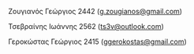 Ζουγιανός Γεώργιος 2442 (g.zougianos@gmail.com)

Τσεβραίνης Ιωάννης 2562 (ts3v@outlook.com)

Γεροκώστας Γεώργιος 2415 (ggerokostas@gmail.com)
